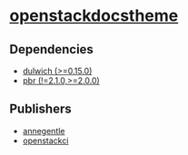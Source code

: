 # [openstackdocstheme](https://pypi.org/project/openstackdocstheme)

## Dependencies
- [dulwich (>=0.15.0)](packages/d/dulwich.md)
- [pbr (!=2.1.0,>=2.0.0)](packages/p/pbr.md)



## Publishers
- [annegentle](https://pypi.org/user/annegentle)
- [openstackci](https://pypi.org/user/openstackci)

